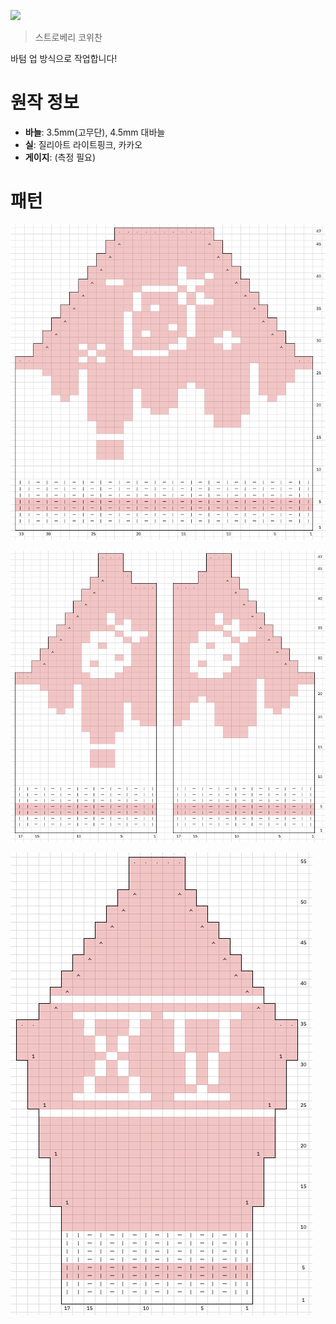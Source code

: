 ![](../../imgs/strawberry1.png)

> 스트로베리 코위찬

바텀 업 방식으로 작업합니다!

# 원작 정보

* **바늘**: 3.5mm(고무단), 4.5mm 대바늘
* **실**: 질리아트 라이트핑크, 카카오
* **게이지**: (측정 필요)

# 패턴

![](../../imgs/strawberry2.png)

![](../../imgs/strawberry3.png)

![](../../imgs/strawberry4.png)